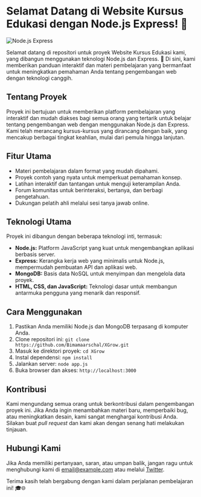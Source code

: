 # Selamat Datang di Website Kursus Edukasi dengan Node.js Express! 🌟

![Node.js Express](https://download.logo.wine/logo/Node.js/Node.js-Logo.wine.png)

Selamat datang di repositori untuk proyek Website Kursus Edukasi kami, yang dibangun menggunakan teknologi Node.js dan Express. 🚀 Di sini, kami memberikan panduan interaktif dan materi pembelajaran yang bermanfaat untuk meningkatkan pemahaman Anda tentang pengembangan web dengan teknologi canggih.

## Tentang Proyek

Proyek ini bertujuan untuk memberikan platform pembelajaran yang interaktif dan mudah diakses bagi semua orang yang tertarik untuk belajar tentang pengembangan web dengan menggunakan Node.js dan Express. Kami telah merancang kursus-kursus yang dirancang dengan baik, yang mencakup berbagai tingkat keahlian, mulai dari pemula hingga lanjutan.

## Fitur Utama

- Materi pembelajaran dalam format yang mudah dipahami.
- Proyek contoh yang nyata untuk memperkuat pemahaman konsep.
- Latihan interaktif dan tantangan untuk menguji keterampilan Anda.
- Forum komunitas untuk berinteraksi, bertanya, dan berbagi pengetahuan.
- Dukungan pelatih ahli melalui sesi tanya jawab online.

## Teknologi Utama

Proyek ini dibangun dengan beberapa teknologi inti, termasuk:

- **Node.js:** Platform JavaScript yang kuat untuk mengembangkan aplikasi berbasis server.
- **Express:** Kerangka kerja web yang minimalis untuk Node.js, mempermudah pembuatan API dan aplikasi web.
- **MongoDB:** Basis data NoSQL untuk menyimpan dan mengelola data proyek.
- **HTML, CSS, dan JavaScript:** Teknologi dasar untuk membangun antarmuka pengguna yang menarik dan responsif.

## Cara Menggunakan

1. Pastikan Anda memiliki Node.js dan MongoDB terpasang di komputer Anda.
2. Clone repositori ini: `git clone https://github.com/Bimamaarschal/XGrow.git`
3. Masuk ke direktori proyek: `cd XGrow`
4. Instal dependensi: `npm install`
5. Jalankan server: `node app.js`
6. Buka browser dan akses: `http://localhost:3000`

## Kontribusi

Kami mengundang semua orang untuk berkontribusi dalam pengembangan proyek ini. Jika Anda ingin menambahkan materi baru, memperbaiki bug, atau meningkatkan desain, kami sangat menghargai kontribusi Anda. Silakan buat _pull request_ dan kami akan dengan senang hati melakukan tinjauan.

## Hubungi Kami

Jika Anda memiliki pertanyaan, saran, atau umpan balik, jangan ragu untuk menghubungi kami di [email@example.com](mailto:email@example.com) atau melalui [Twitter](https://twitter.com/contoh_akun).

Terima kasih telah bergabung dengan kami dalam perjalanan pembelajaran ini! 🎓🌐
